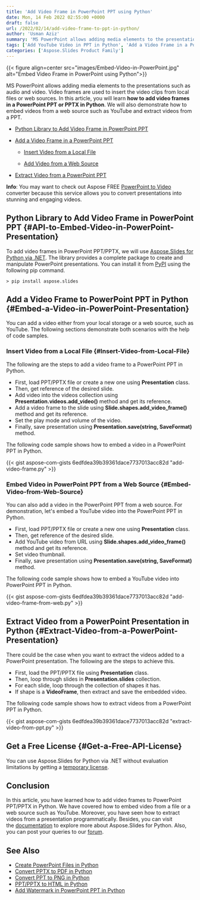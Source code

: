 ```yaml
---
title: 'Add Video Frame in PowerPoint PPT using Python'
date: Mon, 14 Feb 2022 02:55:00 +0000
draft: false
url: /2022/02/14/add-video-frame-to-ppt-in-python/
author: 'Usman Aziz'
summary: 'MS PowerPoint allows adding media elements to the presentations such as audio and video. Video frames are used to insert the video clips from local files or web sources. In this article, you will learn **how to add video frames in a PowerPoint PPT or PPTX in Python**. We will also demonstrate how to embed videos from a web source such as YouTube and extract videos from a PPT.'
tags: ['Add YouTube Video in PPT in Python', 'Add a Video Frame in a PowerPoint PPT Python', 'Extract Video from a PowerPoint PPT in Python', 'Python Library to Add Video Frame in PowerPoint PPT']
categories: ['Aspose.Slides Product Family']
---
```




{{< figure align=center src="images/Embed-Video-in-PowerPoint.jpg" alt="Embed Video Frame in PowerPoint using Python">}}


MS PowerPoint allows adding media elements to the presentations such as audio and video. Video frames are used to insert the video clips from local files or web sources. In this article, you will learn **how to add video frames in a PowerPoint PPT or PPTX in Python**. We will also demonstrate how to embed videos from a web source such as YouTube and extract videos from a PPT.

*   [Python Library to Add Video Frame in PowerPoint PPT][1]
*   [Add a Video Frame in a PowerPoint PPT][2]
    
    *   [Insert Video from a Local File][3]
    
    *   [Add Video from a Web Source][4]
*   [Extract Video from a PowerPoint PPT][5]

**Info**: You may want to check out Aspose FREE [PowerPoint to Video][6] converter because this service allows you to convert presentations into stunning and engaging videos.

## Python Library to Add Video Frame in PowerPoint PPT {#API-to-Embed-Video-in-PowerPoint-Presentation}

To add video frames in PowerPoint PPT/PPTX, we will use [Aspose.Slides for Python via .NET][7]. The library provides a complete package to create and manipulate PowerPoint presentations. You can install it from [PyPI][8] using the following pip command.

```
> pip install aspose.slides
```

## Add a Video Frame to PowerPoint PPT in Python {#Embed-a-Video-in-PowerPoint-Presentation}

You can add a video either from your local storage or a web source, such as YouTube. The following sections demonstrate both scenarios with the help of code samples.

### Insert Video from a Local File {#Insert-Video-from-Local-File}

The following are the steps to add a video frame to a PowerPoint PPT in Python.

*   First, load PPT/PPTX file or create a new one using **Presentation** class.
*   Then, get reference of the desired slide.
*   Add video into the videos collection using **Presentation.videos.add\_video()** method and get its reference.
*   Add a video frame to the slide using **Slide.shapes.add\_video\_frame()** method and get its reference.
*   Set the play mode and volume of the video.
*   Finally, save presentation using **Presentation.save(string, SaveFormat)** method.

The following code sample shows how to embed a video in a PowerPoint PPT in Python.

{{< gist aspose-com-gists 6edfdea39b39361dace7737013acc82d "add-video-frame.py" >}}

### Embed Video in PowerPoint PPT from a Web Source {#Embed-Video-from-Web-Source}

You can also add a video in the PowerPoint PPT from a web source. For demonstration, let's embed a YouTube video into the PowerPoint PPT in Python.

*   First, load PPT/PPTX file or create a new one using **Presentation** class.
*   Then, get reference of the desired slide.
*   Add YouTube video from URL using **Slide.shapes.add\_video\_frame()** method and get its reference.
*   Set video thumbnail.
*   Finally, save presentation using **Presentation.save(string, SaveFormat)** method.

The following code sample shows how to embed a YouTube video into PowerPoint PPT in Python.

{{< gist aspose-com-gists 6edfdea39b39361dace7737013acc82d "add-video-frame-from-web.py" >}}

## Extract Video from a PowerPoint Presentation in Python {#Extract-Video-from-a-PowerPoint-Presentation}

There could be the case when you want to extract the videos added to a PowerPoint presentation. The following are the steps to achieve this.

*   First, load the PPT/PPTX file using **Presentation** class.
*   Then, loop through slides in **Presentation.slides** collection.
*   For each slide, loop through the collection of shapes it has.
*   If shape is a **VideoFrame**, then extract and save the embedded video.

The following code sample shows how to extract videos from a PowerPoint PPT in Python.

{{< gist aspose-com-gists 6edfdea39b39361dace7737013acc82d "extract-video-from-ppt.py" >}}

## Get a Free License {#Get-a-Free-API-License}

You can use Aspose.Slides for Python via .NET without evaluation limitations by getting a [temporary license][9].

## Conclusion

In this article, you have learned how to add video frames to PowerPoint PPT/PPTX in Python. We have covered how to embed video from a file or a web source such as YouTube. Moreover, you have seen how to extract videos from a presentation programmatically. Besides, you can visit the [documentation][10] to explore more about Aspose.Slides for Python. Also, you can post your queries to our [forum][11].

## See Also

*   [Create PowerPoint Files in Python][12]
*   [Convert PPTX to PDF in Python][13]
*   [Convert PPT to PNG in Python][14]
*   [PPT/PPTX to HTML in Python][15]
*   [Add Watermark in PowerPoint PPT in Python][16]




[1]: #API-to-Embed-Video-in-PowerPoint-Presentation
[2]: #Embed-a-Video-in-PowerPoint-Presentation
[3]: #Insert-Video-from-Local-File
[4]: #Embed-Video-from-Web-Source
[5]: #Extract-Video-from-a-PowerPoint-Presentation
[6]: https://products.aspose.app/slides/video
[7]: https://products.aspose.com/slides/python-net
[8]: https://pypi.org/project/aspose.slides/
[9]: https://purchase.aspose.com/temporary-license
[10]: https://docs.aspose.com/slides/python-net
[11]: https://forum.aspose.com/
[12]: https://blog.aspose.com/2021/12/31/create-powerpoint-presentations-in-python/
[13]: https://blog.aspose.com/2021/12/28/convert-pptx-ppt-to-pdf-python/
[14]: https://blog.aspose.com/2021/12/29/convert-ppt-to-png-in-python/
[15]: https://blog.aspose.com/2021/12/16/convert-ppt-to-html-in-python/
[16]: https://blog.aspose.com/2022/02/09/add-watermark-to-powerpoint-ppt-in-python/




